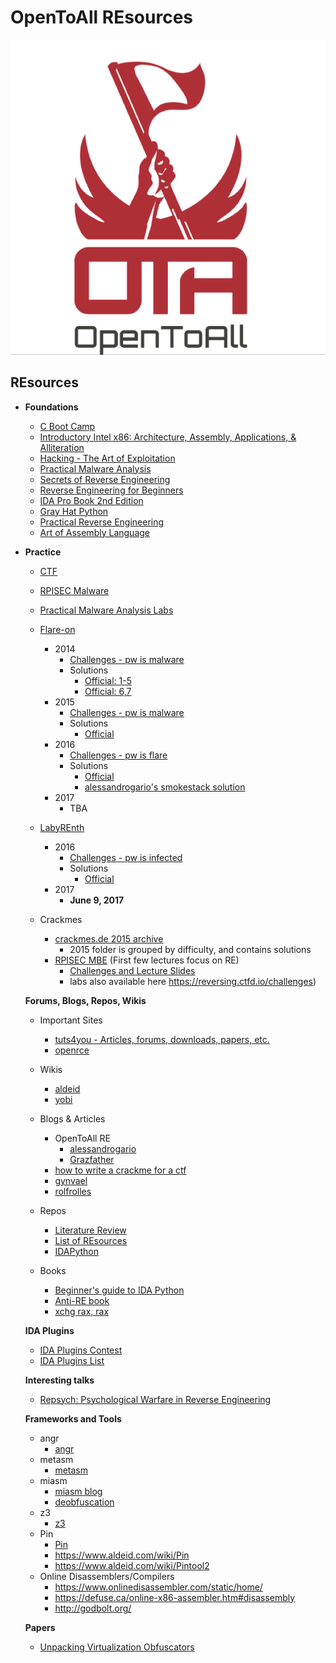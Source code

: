 # OpenToAll REsources
![OpenToAll Team Logo](./images/ota.png)

## REsources

- **Foundations**
  - [C Boot Camp](http://gribblelab.org/CBootCamp/)
  - [Introductory Intel x86: Architecture, Assembly, Applications, & Alliteration](http://opensecuritytraining.info/IntroX86.html)
  - [Hacking - The Art of Exploitation](https://www.nostarch.com/hacking2.htm)
  - [Practical Malware Analysis](https://www.nostarch.com/malware)
  - [Secrets of Reverse Engineering](https://www.amazon.ca/Reversing-Secrets-Engineering-Eldad-Eilam/dp/0764574817)
  - [Reverse Engineering for Beginners](https://beginners.re/)
  - [IDA Pro Book 2nd Edition](https://www.nostarch.com/idapro2.htm)
  - [Gray Hat Python](https://www.nostarch.com/ghpython.htm)
  - [Practical Reverse Engineering](https://www.amazon.ca/Practical-Reverse-Engineering-Reversing-Obfuscation/dp/1118787315)
  - [Art of Assembly Language](http://flint.cs.yale.edu/cs422/doc/art-of-asm/pdf/)

- **Practice**
  - [CTF](https://github.com/ctfs)
  - [RPISEC Malware](https://github.com/RPISEC/Malware/)
  - [Practical Malware Analysis Labs](https://practicalmalwareanalysis.com/labs/)
  - [Flare-on](http://flare-on.com)
    - 2014
        - [Challenges - pw is malware](http://flare-on.com/files/2014_FLAREOn_Challenges.zip)
        - Solutions
            - [Official: 1-5](https://www.fireeye.com/blog/threat-research/2014/11/the_flare_on_challen.html)
            - [Official: 6,7](https://www.fireeye.com/blog/threat-research/2014/11/flare_on_challengep.html)
    - 2015
        - [Challenges - pw is malware](http://flare-on.com/files/2015_FLAREOn_Challenges.zip)
        - Solutions
            - [Official](https://www.fireeye.com/blog/threat-research/2015/09/flare-on_challenges.html)
    - 2016
        - [Challenges - pw is flare](http://flare-on.com/files/Flare-On3_Challenges.zip)
        - Solutions
            - [Official](https://www.fireeye.com/blog/threat-research/2016/11/2016_flare-on_challe.html)
            - [alessandrogario's smokestack solution](https://alessandrogar.io/post/flare-on-challenge-2016-smokestack/)
    - 2017
        - TBA

  - [LabyREnth](http://labyrenth.com/)
    - 2016
        - [Challenges - pw is infected](http://labyrenth.com/archive/challenges.html)
        - Solutions
            - [Official](http://researchcenter.paloaltonetworks.com/tag/labyrenth/)
    - 2017
        - **June 9, 2017**

  - Crackmes
    - [crackmes.de 2015 archive](https://tuts4you.com/download.php?view.3152)
        - 2015 folder is grouped by difficulty, and contains solutions
    - [RPISEC MBE](https://github.com/RPISEC/MBE) (First few lectures focus on RE)
        - [Challenges and Lecture Slides](http://security.cs.rpi.edu/courses/binexp-spring2015/)
        - labs also available here https://reversing.ctfd.io/challenges)

  **Forums, Blogs, Repos, Wikis**
  - Important Sites
     - [tuts4you - Articles, forums, downloads, papers, etc.](https://tuts4you.com/)
     - [openrce](http://www.openrce.org/articles/)

  - Wikis
     - [aldeid](https://www.aldeid.com)
     - [yobi](http://wiki.yobi.be/wiki/Reverse-Engineering)

  - Blogs & Articles
     - OpenToAll RE
        - [alessandrogario](https://alessandrogar.io/)
        - [Grazfather](http://grazfather.github.io/)
     - [how to write a crackme for a ctf](https://www.pelock.com/articles/how-to-write-a-crackme-for-a-ctf-competition)
     - [gynvael](http://gynvael.coldwind.pl/?blog=1)
     - [rolfrolles](http://www.msreverseengineering.com/blog/)
  - Repos
     - [Literature Review](https://github.com/REMath/literature_review/)
     - [List of REsources](https://github.com/wtsxDev/reverse-engineering)
     - [IDAPython](https://github.com/idapython/src)
  - Books
     - [Beginner's guide to IDA Python](https://leanpub.com/IDAPython-Book)
     - [Anti-RE book](https://github.com/antire-book/antire_book)
     - [xchg rax, rax](https://www.xorpd.net/pages/xchg_rax/snip_00.html)

  **IDA Plugins**
     - [IDA Plugins Contest](https://www.hex-rays.com/contests/)
     - [IDA Plugins List](https://github.com/onethawt/idaplugins-list)

  **Interesting talks**
     - [Repsych: Psychological Warfare in Reverse Engineering](https://www.youtube.com/watch?v=HlUe0TUHOIc)

  **Frameworks and Tools**
     - angr
        - [angr](http://angr.io/)
     - metasm
        - [metasm](https://github.com/jjyg/metasm/)
     - miasm
        - [miasm blog](http://www.miasm.re/blog/)
        - [deobfuscation](http://blog.quarkslab.com/deobfuscation-recovering-an-ollvm-protected-program.html)
     - z3
        - [z3](https://github.com/Z3Prover/z3)
     - Pin
        - [Pin](https://software.intel.com/en-us/articles/pin-a-dynamic-binary-instrumentation-tool)
        - https://www.aldeid.com/wiki/Pin
        - https://www.aldeid.com/wiki/Pintool2
     - Online Disassemblers/Compilers
        - https://www.onlinedisassembler.com/static/home/
        - https://defuse.ca/online-x86-assembler.htm#disassembly
        - http://godbolt.org/

  **Papers**
     - [Unpacking Virtualization Obfuscators](https://www.usenix.org/legacy/events/woot09/tech/full_papers/rolles.pdf)
